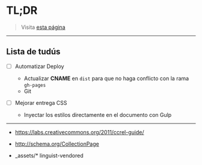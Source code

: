 # TL;DR

> Visita [esta página](https://front-end.js.org/contribuye/)

---

## Lista de tudús

- [ ] Automatizar Deploy
  - Actualizar **CNAME** en `dist` para que no haga conflicto con la rama `gh-pages`
  - Git

- [ ] Mejorar entrega CSS
  - Inyectar los estilos directamente en el documento con Gulp

---

- https://labs.creativecommons.org/2011/ccrel-guide/

- http://schema.org/CollectionPage

- _assets/* linguist-vendored
